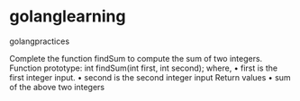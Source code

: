# golanglearning
golangpractices


Complete the function findSum to compute the sum of two integers.
Function prototype:
int findSum(int first, int second);
where,
•	first is the first integer input.
•	second is the second integer input
Return values
•	sum of the above two integers





